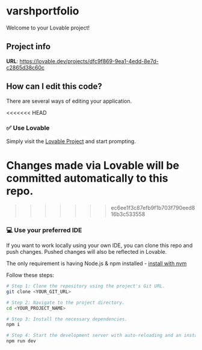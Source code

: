 # varshportfolio

Welcome to your Lovable project!

## Project info

**URL**: https://lovable.dev/projects/dfc9f869-9ea1-4edd-8e7d-c2865d38c60c

## How can I edit this code?

There are several ways of editing your application.

<<<<<<< HEAD
### ✅ Use Lovable

Simply visit the [Lovable Project](https://lovable.dev/projects/dfc9f869-9ea1-4edd-8e7d-c2865d38c60c) and start prompting.

Changes made via Lovable will be committed automatically to this repo.
=======

>>>>>>> ec6ee1f3c87efb9f1b703f790eed816b3c533558

### 💻 Use your preferred IDE

If you want to work locally using your own IDE, you can clone this repo and push changes. Pushed changes will also be reflected in Lovable.

The only requirement is having Node.js & npm installed - [install with nvm](https://github.com/nvm-sh/nvm#installing-and-updating)

Follow these steps:

```sh
# Step 1: Clone the repository using the project's Git URL.
git clone <YOUR_GIT_URL>

# Step 2: Navigate to the project directory.
cd <YOUR_PROJECT_NAME>

# Step 3: Install the necessary dependencies.
npm i

# Step 4: Start the development server with auto-reloading and an instant preview.
npm run dev
